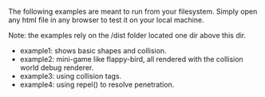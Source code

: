 The following examples are meant to run from your filesystem. 
Simply open any html file in any browser to test it on your local machine.

Note: the examples rely on the /dist folder located one dir above this dir.


- example1: shows basic shapes and collision.
- example2: mini-game like flappy-bird, all rendered with the collision world debug renderer.
- example3: using collision tags.
- example4: using repel() to resolve penetration.